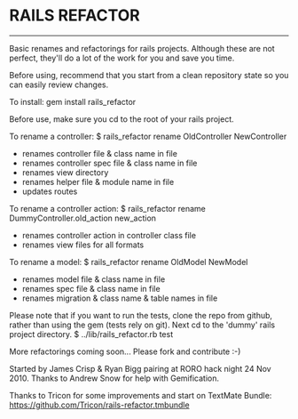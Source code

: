 # RAILS REFACTOR
--------------
Basic renames and refactorings for rails projects.
Although these are not perfect, they'll do a lot of the work for you 
and save you time. 

Before using, recommend that you start from a clean repository state so 
you can easily review changes.

To install:
  gem install rails_refactor

Before use, make sure you cd to the root of your rails project.

To rename a controller:
  $ rails_refactor rename OldController NewController 

* renames controller file & class name in file
* renames controller spec file & class name in file
* renames view directory
* renames helper file & module name in file
* updates routes

To rename a controller action:
  $ rails_refactor rename DummyController.old_action new_action

* renames controller action in controller class file
* renames view files for all formats

To rename a model:
  $ rails_refactor rename OldModel NewModel

* renames model file & class name in file
* renames spec file & class name in file
* renames migration & class name & table names in file

Please note that if you want to run the tests, clone the repo from github, rather than using the gem (tests rely on git). Next cd to the 'dummy' rails project directory.
  $ ../lib/rails_refactor.rb test

More refactorings coming soon... Please fork and contribute :-)

Started by James Crisp & Ryan Bigg pairing at RORO hack night 24 Nov 2010.
Thanks to Andrew Snow for help with Gemification.

Thanks to Tricon for some improvements and start on TextMate Bundle:
https://github.com/Tricon/rails-refactor.tmbundle

